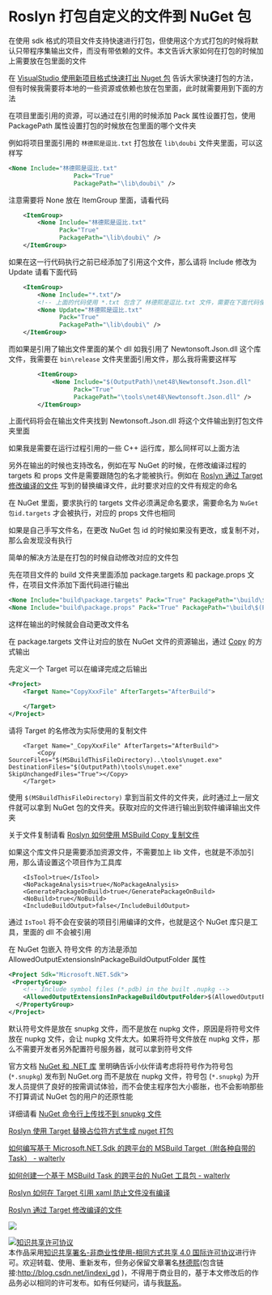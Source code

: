 # Roslyn 打包自定义的文件到 NuGet 包

在使用 sdk 格式的项目文件支持快速进行打包，但使用这个方式打包的时候将默认只带程序集输出文件，而没有带依赖的文件。本文告诉大家如何在打包的时候加上需要放在包里面的文件

<!--more-->
<!-- CreateTime:2019/12/18 20:08:32 -->

<!-- csdn -->

<!-- 标签：Roslyn,MSBuild,编译器,nuget,打包 -->

在 [VisualStudio 使用新项目格式快速打出 Nuget 包](https://blog.lindexi.com/post/VisualStudio-%E4%BD%BF%E7%94%A8%E6%96%B0%E9%A1%B9%E7%9B%AE%E6%A0%BC%E5%BC%8F%E5%BF%AB%E9%80%9F%E6%89%93%E5%87%BA-Nuget-%E5%8C%85.html ) 告诉大家快速打包的方法，但有时候我需要将本地的一些资源或依赖也放在包里面，此时就需要用到下面的方法

在项目里面引用的资源，可以通过在引用的时候添加 Pack 属性设置打包，使用 PackagePath 属性设置打包的时候放在包里面的哪个文件夹

例如将项目里面引用的 `林德熙是逗比.txt` 打包放在 `lib\doubi` 文件夹里面，可以这样写

```xml
<None Include="林德熙是逗比.txt"
                  Pack="True"
                  PackagePath="\lib\doubi\" />
```

注意需要将 None 放在 ItemGroup 里面，请看代码

```xml
    <ItemGroup>
        <None Include="林德熙是逗比.txt"
              Pack="True"
              PackagePath="\lib\doubi\" />	
    </ItemGroup>
```

如果在这一行代码执行之前已经添加了引用这个文件，那么请将 Include 修改为 Update 请看下面代码

```xml
    <ItemGroup>
    	<None Include="*.txt"/>
    	<!-- 上面的代码使用 *.txt 包含了 林德熙是逗比.txt 文件，需要在下面代码使用更新 -->
        <None Update="林德熙是逗比.txt"
              Pack="True"
              PackagePath="\lib\doubi\" />	
    </ItemGroup>
```

而如果是引用了输出文件里面的某个 dll 如我引用了 Newtonsoft.Json.dll 这个库文件，我需要在 `bin\release` 文件夹里面引用文件，那么我将需要这样写

```xml
        <ItemGroup>
            <None Include="$(OutputPath)\net48\Newtonsoft.Json.dll"
                  Pack="True"
                  PackagePath="\tools\net48\Newtonsoft.Json.dll" />
        </ItemGroup>
```

上面代码将会在输出文件夹找到 Newtonsoft.Json.dll 将这个文件输出到打包文件夹里面

如果我是需要在运行过程引用的一些 C++ 运行库，那么同样可以上面方法

另外在输出的时候也支持改名，例如在写 NuGet 的时候，在修改编译过程的 targets 和 props 文件是需要跟随包的名才能被执行。例如在 [Roslyn 通过 Target 修改编译的文件](https://blog.lindexi.com/post/Roslyn-%E9%80%9A%E8%BF%87-Target-%E4%BF%AE%E6%94%B9%E7%BC%96%E8%AF%91%E7%9A%84%E6%96%87%E4%BB%B6.html ) 写到的替换编译文件，此时要求对应的文件有规定的命名

在 NuGet 里面，要求执行的 targets 文件必须满足命名要求，需要命名为 `NuGet包id.targets` 才会被执行，对应的 props 文件也相同

如果是自己手写文件名，在更改 NuGet 包 id 的时候如果没有更改，或复制不对，那么会发现没有执行

简单的解决方法是在打包的时候自动修改对应的文件包

先在项目文件的 build 文件夹里面添加 package.targets 和 package.props 文件，在项目文件添加下面代码进行输出

```xml
<None Include="build\package.targets" Pack="True" PackagePath="\build\$(PackageId).targets" />
<None Include="build\package.props" Pack="True" PackagePath="\build\$(PackageId).props" />
```

这样在输出的时候就会自动更改文件名

在 package.targets 文件让对应的放在 NuGet 文件的资源输出，通过 [Copy](https://blog.lindexi.com/post/Roslyn-%E5%A6%82%E4%BD%95%E4%BD%BF%E7%94%A8-MSBuild-Copy-%E5%A4%8D%E5%88%B6%E6%96%87%E4%BB%B6.html) 的方式输出

先定义一个 Target 可以在编译完成之后输出

```xml
<Project>
    <Target Name="CopyXxxFile" AfterTargets="AfterBuild">

    </Target>
</Project>
```

请将 Target 的名修改为实际使用的复制文件

```
    <Target Name="_CopyXxxFile" AfterTargets="AfterBuild">
        <Copy SourceFiles="$(MSBuildThisFileDirectory)..\tools\nuget.exe" DestinationFiles="$(OutputPath)\tools\nuget.exe" SkipUnchangedFiles="True"></Copy>
    </Target>
```

使用 `$(MSBuildThisFileDirectory)` 拿到当前文件的文件夹，此时通过上一层文件就可以拿到 NuGet 包的文件夹。获取对应的文件进行输出到软件编译输出文件夹

关于文件复制请看 [Roslyn 如何使用 MSBuild Copy 复制文件](https://blog.lindexi.com/post/Roslyn-%E5%A6%82%E4%BD%95%E4%BD%BF%E7%94%A8-MSBuild-Copy-%E5%A4%8D%E5%88%B6%E6%96%87%E4%BB%B6.html)

如果这个库文件只是需要添加资源文件，不需要加上 lib 文件，也就是不添加引用，那么请设置这个项目作为工具库

```
    <IsTool>true</IsTool>
    <NoPackageAnalysis>true</NoPackageAnalysis>
    <GeneratePackageOnBuild>true</GeneratePackageOnBuild>
    <NoBuild>true</NoBuild>
    <IncludeBuildOutput>false</IncludeBuildOutput>
```

通过 `IsTool` 将不会在安装的项目引用编译的文件，也就是这个 NuGet 库只是工具，里面的 dll 不会被引用

在 NuGet 包嵌入 符号文件 的方法是添加 AllowedOutputExtensionsInPackageBuildOutputFolder 属性

```xml
<Project Sdk="Microsoft.NET.Sdk">
 <PropertyGroup>
    <!-- Include symbol files (*.pdb) in the built .nupkg -->
    <AllowedOutputExtensionsInPackageBuildOutputFolder>$(AllowedOutputExtensionsInPackageBuildOutputFolder);.pdb</AllowedOutputExtensionsInPackageBuildOutputFolder>
  </PropertyGroup>
</Project>
```

默认符号文件是放在 snupkg 文件，而不是放在 nupkg 文件，原因是将符号文件放在 nupkg 文件，会让 nupkg 文件太大。如果将符号文件放在 nupkg 文件，那么不需要开发者另外配置符号服务器，就可以拿到符号文件

官方文档 [NuGet 和 .NET 库](https://docs.microsoft.com/zh-cn/dotnet/standard/library-guidance/nuget ) 里明确告诉小伙伴请考虑将符号作为符号包 (`*.snupkg`) 发布到 NuGet.org 而不是放在 nupkg 文件，符号包 (`*.snupkg`) 为开发人员提供了良好的按需调试体验，而不会使主程序包大小膨胀，也不会影响那些不打算调试 NuGet 包的用户的还原性能

详细请看 [NuGet 命令行上传找不到 snupkg 文件](https://blog.lindexi.com/post/NuGet-%E5%91%BD%E4%BB%A4%E8%A1%8C%E4%B8%8A%E4%BC%A0%E6%89%BE%E4%B8%8D%E5%88%B0-snupkg-%E6%96%87%E4%BB%B6.html )

[Roslyn 使用 Target 替换占位符方式生成 nuget 打包](https://blog.lindexi.com/post/Roslyn-%E4%BD%BF%E7%94%A8-Target-%E6%9B%BF%E6%8D%A2%E5%8D%A0%E4%BD%8D%E7%AC%A6%E6%96%B9%E5%BC%8F%E7%94%9F%E6%88%90-nuget-%E6%89%93%E5%8C%85.html )

[如何编写基于 Microsoft.NET.Sdk 的跨平台的 MSBuild Target（附各种自带的 Task） - walterlv](https://blog.walterlv.com/post/write-msbuild-target.html#microsoftnetsdk-%E4%B8%BA%E6%88%91%E4%BB%AC%E6%8F%90%E4%BE%9B%E7%9A%84%E7%8E%B0%E6%88%90%E5%8F%AF%E7%94%A8%E7%9A%84-task )

[如何创建一个基于 MSBuild Task 的跨平台的 NuGet 工具包 - walterlv](https://blog.walterlv.com/post/create-a-cross-platform-msbuild-task-based-nuget-tool.html )

[Roslyn 如何在 Target 引用 xaml 防止文件没有编译](https://blog.lindexi.com/post/Roslyn-%E5%A6%82%E4%BD%95%E5%9C%A8-Target-%E5%BC%95%E7%94%A8-xaml-%E9%98%B2%E6%AD%A2%E6%96%87%E4%BB%B6%E6%B2%A1%E6%9C%89%E7%BC%96%E8%AF%91.html )

[Roslyn 通过 Target 修改编译的文件](https://blog.lindexi.com/post/Roslyn-%E9%80%9A%E8%BF%87-Target-%E4%BF%AE%E6%94%B9%E7%BC%96%E8%AF%91%E7%9A%84%E6%96%87%E4%BB%B6.html )

![](http://image.acmx.xyz/lindexi%2F20197917354626)

<a rel="license" href="http://creativecommons.org/licenses/by-nc-sa/4.0/"><img alt="知识共享许可协议" style="border-width:0" src="https://licensebuttons.net/l/by-nc-sa/4.0/88x31.png" /></a><br />本作品采用<a rel="license" href="http://creativecommons.org/licenses/by-nc-sa/4.0/">知识共享署名-非商业性使用-相同方式共享 4.0 国际许可协议</a>进行许可。欢迎转载、使用、重新发布，但务必保留文章署名[林德熙](http://blog.csdn.net/lindexi_gd)(包含链接:http://blog.csdn.net/lindexi_gd )，不得用于商业目的，基于本文修改后的作品务必以相同的许可发布。如有任何疑问，请与我[联系](mailto:lindexi_gd@163.com)。  
